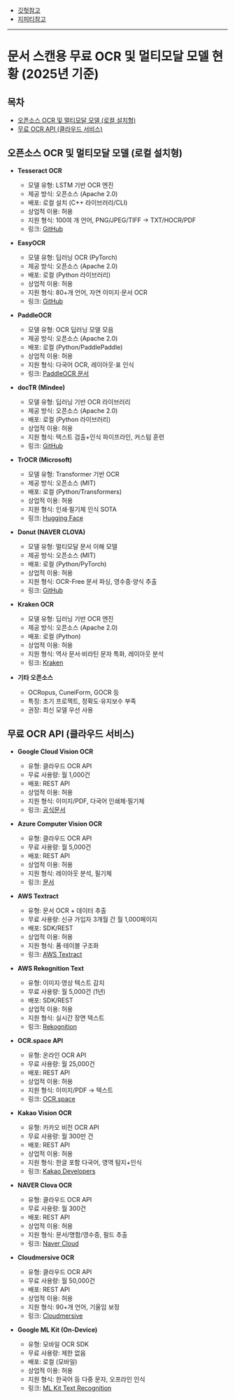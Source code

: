 - [깃헛참고](https://github.com/microsoft/GenerativeImage2Text)
- [지피티참고](https://chatgpt.com/s/dr_6815eb1941fc8191bc562f6e6c2f3902)

---

# 문서 스캔용 무료 OCR 및 멀티모달 모델 현황 (2025년 기준)

## 목차
- [오픈소스 OCR 및 멀티모달 모델 (로컬 설치형)](#오픈소스-ocr-및-멀티모달-모델-로컬-설치형)
- [무료 OCR API (클라우드 서비스)](#무료-ocr-api-클라우드-서비스)

## 오픈소스 OCR 및 멀티모달 모델 (로컬 설치형)
- **Tesseract OCR**
  - 모델 유형: LSTM 기반 OCR 엔진  
  - 제공 방식: 오픈소스 (Apache 2.0)  
  - 배포: 로컬 설치 (C++ 라이브러리/CLI)  
  - 상업적 이용: 허용  
  - 지원 형식: 100여 개 언어, PNG/JPEG/TIFF → TXT/HOCR/PDF  
  - 링크: [GitHub](https://github.com/tesseract-ocr/tesseract)  

- **EasyOCR**
  - 모델 유형: 딥러닝 OCR (PyTorch)  
  - 제공 방식: 오픈소스 (Apache 2.0)  
  - 배포: 로컬 (Python 라이브러리)  
  - 상업적 이용: 허용  
  - 지원 형식: 80+개 언어, 자연 이미지·문서 OCR  
  - 링크: [GitHub](https://github.com/JaidedAI/EasyOCR)  

- **PaddleOCR**
  - 모델 유형: OCR 딥러닝 모델 모음  
  - 제공 방식: 오픈소스 (Apache 2.0)  
  - 배포: 로컬 (Python/​PaddlePaddle)  
  - 상업적 이용: 허용  
  - 지원 형식: 다국어 OCR, 레이아웃·표 인식  
  - 링크: [PaddleOCR 문서](https://paddlepaddle.github.io/PaddleOCR)  

- **docTR (Mindee)**
  - 모델 유형: 딥러닝 기반 OCR 라이브러리  
  - 제공 방식: 오픈소스 (Apache 2.0)  
  - 배포: 로컬 (Python 라이브러리)  
  - 상업적 이용: 허용  
  - 지원 형식: 텍스트 검출+인식 파이프라인, 커스텀 훈련  
  - 링크: [GitHub](https://github.com/mindee/doctr)  

- **TrOCR (Microsoft)**
  - 모델 유형: Transformer 기반 OCR  
  - 제공 방식: 오픈소스 (MIT)  
  - 배포: 로컬 (Python/​Transformers)  
  - 상업적 이용: 허용  
  - 지원 형식: 인쇄·필기체 인식 SOTA  
  - 링크: [Hugging Face](https://huggingface.co/models/microsoft/trocr)  

- **Donut (NAVER CLOVA)**
  - 모델 유형: 멀티모달 문서 이해 모델  
  - 제공 방식: 오픈소스 (MIT)  
  - 배포: 로컬 (Python/PyTorch)  
  - 상업적 이용: 허용  
  - 지원 형식: OCR-Free 문서 파싱, 영수증·양식 추출  
  - 링크: [GitHub](https://github.com/clovaai/donut)  

- **Kraken OCR**
  - 모델 유형: 딥러닝 기반 OCR 엔진  
  - 제공 방식: 오픈소스 (Apache 2.0)  
  - 배포: 로컬 (Python)  
  - 상업적 이용: 허용  
  - 지원 형식: 역사 문서·비라틴 문자 특화, 레이아웃 분석  
  - 링크: [Kraken](https://kraken.re/)  

- **기타 오픈소스**
  - OCRopus, CuneiForm, GOCR 등  
  - 특징: 초기 프로젝트, 정확도·유지보수 부족  
  - 권장: 최신 모델 우선 사용  

## 무료 OCR API (클라우드 서비스)
- **Google Cloud Vision OCR**
  - 유형: 클라우드 OCR API  
  - 무료 사용량: 월 1,000건  
  - 배포: REST API  
  - 상업적 이용: 허용  
  - 지원 형식: 이미지/PDF, 다국어 인쇄체·필기체  
  - 링크: [공식문서](https://cloud.google.com/vision/docs/ocr)  

- **Azure Computer Vision OCR**
  - 유형: 클라우드 OCR API  
  - 무료 사용량: 월 5,000건  
  - 배포: REST API  
  - 상업적 이용: 허용  
  - 지원 형식: 레이아웃 분석, 필기체  
  - 링크: [문서](https://learn.microsoft.com/azure/cognitive-services/computer-vision/)  

- **AWS Textract**
  - 유형: 문서 OCR + 데이터 추출  
  - 무료 사용량: 신규 가입자 3개월 간 월 1,000페이지  
  - 배포: SDK/REST  
  - 상업적 이용: 허용  
  - 지원 형식: 폼·테이블 구조화  
  - 링크: [AWS Textract](https://aws.amazon.com/textract/)  

- **AWS Rekognition Text**
  - 유형: 이미지·영상 텍스트 감지  
  - 무료 사용량: 월 5,000건 (1년)  
  - 배포: SDK/REST  
  - 상업적 이용: 허용  
  - 지원 형식: 실시간 장면 텍스트  
  - 링크: [Rekognition](https://aws.amazon.com/rekognition/)  

- **OCR.space API**
  - 유형: 온라인 OCR API  
  - 무료 사용량: 월 25,000건  
  - 배포: REST API  
  - 상업적 이용: 허용  
  - 지원 형식: 이미지/PDF → 텍스트  
  - 링크: [OCR.space](https://ocr.space/)  

- **Kakao Vision OCR**
  - 유형: 카카오 비전 OCR API  
  - 무료 사용량: 월 300만 건  
  - 배포: REST API  
  - 상업적 이용: 허용  
  - 지원 형식: 한글 포함 다국어, 영역 탐지+인식  
  - 링크: [Kakao Developers](https://developers.kakao.com/)  

- **NAVER Clova OCR**
  - 유형: 클라우드 OCR API  
  - 무료 사용량: 월 300건  
  - 배포: REST API  
  - 상업적 이용: 허용  
  - 지원 형식: 문서/명함/영수증, 필드 추출  
  - 링크: [Naver Cloud](https://www.ncloud.com/)  

- **Cloudmersive OCR**
  - 유형: 클라우드 OCR API  
  - 무료 사용량: 월 50,000건  
  - 배포: REST API  
  - 상업적 이용: 허용  
  - 지원 형식: 90+개 언어, 기울임 보정  
  - 링크: [Cloudmersive](https://cloudmersive.com/)  

- **Google ML Kit (On-Device)**
  - 유형: 모바일 OCR SDK  
  - 무료 사용량: 제한 없음  
  - 배포: 로컬 (모바일)  
  - 상업적 이용: 허용  
  - 지원 형식: 한국어 등 다중 문자, 오프라인 인식  
  - 링크: [ML Kit Text Recognition](https://developers.google.com/ml-kit/vision/text-recognition/v2)  
